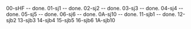 00-sHF   -- done.
01-sj1   -- done.
02-sj2   -- done.
03-sj3   -- done. 
04-sj4   -- done.
05-sj5   -- done.
06-sj6   -- done. 
0A-sj10  -- done.
11-sjb1  -- done.
12-sjb2
13-sjb3
14-sjb4
15-sjb5
16-sjb6
1A-sjb10
